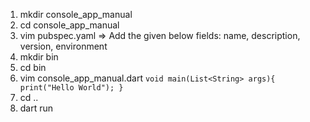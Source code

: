 1. mkdir console_app_manual
2. cd console_app_manual
3. vim pubspec.yaml
	=> Add the given below fields:
		name, description, version, environment
4. mkdir bin
5. cd bin
6. vim console_app_manual.dart
	`void main(List<String> args){
		print("Hello World");
	}`
7. cd ..
8. dart run

	
